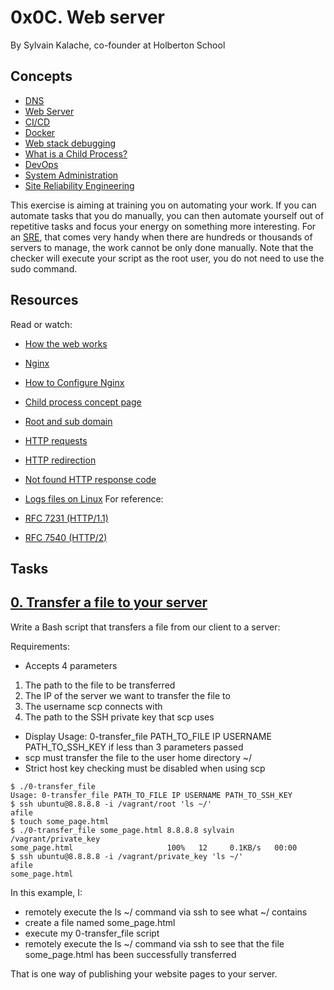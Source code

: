 # 0x0C. Web server
 By Sylvain Kalache, co-founder at Holberton School
 
## Concepts

* [DNS]()
* [Web Server]()
* [CI/CD]()
* [Docker]()
* [Web stack debugging]()
* [What is a Child Process?]()
* [DevOps]()
* [System Administration]()
* [Site Reliability Engineering]()

This exercise is aiming at training you on automating your work. If you can automate tasks that you do manually, you can then automate yourself out of repetitive tasks and focus your energy on something more interesting. For an [SRE](https://www.atlassian.com/incident-management/devops/sre), that comes very handy when there are hundreds or thousands of servers to manage, the work cannot be only done manually. Note that the checker will execute your script as the root user, you do not need to use the sudo command. 

## Resources
Read or watch:

* [How the web works]()
* [Nginx]()
* [How to Configure Nginx]()
* [Child process concept page]()
* [Root and sub domain]()
* [HTTP requests]()
* [HTTP redirection]()
* [Not found HTTP response code]()
* [Logs files on Linux]()
For reference:

* [RFC 7231 (HTTP/1.1)]()
* [RFC 7540 (HTTP/2)]()

## Tasks

## [0. Transfer a file to your server](./0-transfer_file)
  Write a Bash script that transfers a file from our client to a server:

Requirements:

* Accepts 4 parameters
1. The path to the file to be transferred
2. The IP of the server we want to transfer the file to
3. The username scp connects with
4. The path to the SSH private key that scp uses
* Display Usage: 0-transfer_file PATH_TO_FILE IP USERNAME PATH_TO_SSH_KEY if less than 3 parameters passed
* scp must transfer the file to the user home directory ~/
* Strict host key checking must be disabled when using scp
```
$ ./0-transfer_file
Usage: 0-transfer_file PATH_TO_FILE IP USERNAME PATH_TO_SSH_KEY
$ ssh ubuntu@8.8.8.8 -i /vagrant/root 'ls ~/'
afile
$ touch some_page.html
$ ./0-transfer_file some_page.html 8.8.8.8 sylvain /vagrant/private_key
some_page.html                     100%   12     0.1KB/s   00:00
$ ssh ubuntu@8.8.8.8 -i /vagrant/private_key 'ls ~/'
afile
some_page.html
```
In this example, I:

* remotely execute the ls ~/ command via ssh to see what ~/ contains
* create a file named some_page.html
* execute my 0-transfer_file script
* remotely execute the ls ~/ command via ssh to see that the file some_page.html has been successfully transferred

That is one way of publishing your website pages to your server.

